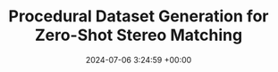 ---
layout: post
title:  "Procedural Dataset Generation for Zero-Shot Stereo Matching"
date:   2024-07-06 3:24:59 +00:00
image: /images/procstereo.png
categories: research    
authors: "David Yan, Alexander Raistrick, Jia Deng"
paper: https://arxiv.org/abs/2504.16930
code: https://github.com/princeton-vl/InfinigenStereo
venue: ArXiv
---